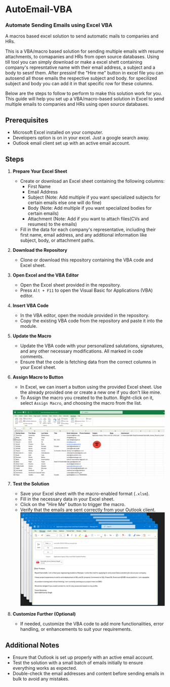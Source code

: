 # AutoEmail-VBA
### Automate Sending Emails using Excel VBA

A macros based excel solution to send automatic mails to companies and HRs. 

This is a VBA/macro based solution for sending multiple emails with resume attachments, to comapanies and HRs from open source databases. Using till tool you can simply download or make a excel shett containing company's represntative name with their email address, a subject and a body to sesnf them. After pressinf the "Hire me" button in excel file you can autosend all those emails the respective subject and body. for specilized subject and body you can add it in that specific row for these columns.

Below are the steps to follow to perform to make this solution work for you.
This guide will help you set up a VBA/macro-based solution in Excel to send multiple emails to companies and HRs using open source databases.

## Prerequisites

- Microsoft Excel installed on your computer.
- Developers option is on in your excel. Just a google search away. 
- Outlook email client set up with an active email account.

## Steps

1. **Prepare Your Excel Sheet**
   - Create or download an Excel sheet containing the following columns:
     - First Name
     - Email Address
     - Subject (Note: Add multiple if you want specialized subjects for certain emails else one will do fine)
     - Body (Note: Add multiple if you want specialized bodies for certain emails)
     - Attachment (Note: Add if you want to attach files(CVs and resumes) to the emails)
   - Fill in the data for each company's representative, including their first name, email address, and any additional information like subject, body, or attachment paths.

2. **Download the Repository**
   - Clone or download this repository containing the VBA code and Excel sheet.

3. **Open Excel and the VBA Editor**
   - Open the Excel sheet provided in the repository.
   - Press `Alt + F11` to open the Visual Basic for Applications (VBA) editor.

4. **Insert VBA Code**
   - In the VBA editor, open the module provided in the repository.
   - Copy the existing VBA code from the repository and paste it into the module.

5. **Update the Macro**
   - Update the VBA code with your personalized salutations, signatures, and any other necessary modifications. All marked in code comments.
   - Ensure that the code is fetching data from the correct columns in your Excel sheet.

6. **Assign Macro to Button**
   - In Excel, we can insert a button using the provided Excel sheet. Use the already provided one or create a new one if you don't like mine.
   - To Assign the macro you created to the button. Right-click on it, select `Assign Macro`, and choosing the macro from the list.

    ![Assigned macro to "Hire me" button ](https://github.com/sam08012/AutoEmail-VBA/blob/main/Screenshot%202024-04-27%20162135.png)

7. **Test the Solution**
   - Save your Excel sheet with the macro-enabled format (`.xlsm`).
   - Fill in the necessary data in your Excel sheet.
   - Click on the "Hire Me" button to trigger the macro.
   - Verify that the emails are sent correctly from your Outlook client.
   ![Testing mails](https://github.com/sam08012/AutoEmail-VBA/blob/main/Screenshot%202024-04-27%20162228.png)

8. **Customize Further (Optional)**
   - If needed, customize the VBA code to add more functionalities, error handling, or enhancements to suit your requirements.

## Additional Notes

- Ensure that Outlook is set up properly with an active email account.
- Test the solution with a small batch of emails initially to ensure everything works as expected.
- Double-check the email addresses and content before sending emails in bulk to avoid any mistakes.
